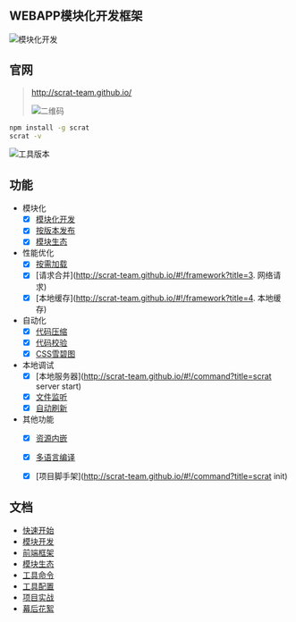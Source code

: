 ## WEBAPP模块化开发框架

![模块化开发](https://github.com/scrat-team/scrat-site/raw/master/views/img/cubes.png)

## 官网

> http://scrat-team.github.io/
>
> ![二维码](https://github.com/scrat-team/scrat-site/raw/master/views/img/qrcode.png)

```bash
npm install -g scrat
scrat -v
```

![工具版本](https://github.com/scrat-team/scrat-site/raw/master/components/pages/quick-start/version.gif)

## 功能

- 模块化
    - [x] [模块化开发](http://scrat-team.github.io/#!/modular)
    - [x] [按版本发布](http://scrat-team.github.io/#!/settings?title=version)
    - [x] [模块生态](http://scrat-team.github.io/#!/components)
- 性能优化
    - [x] [按需加载](http://scrat-team.github.io/#!/framework?title=scrat.js)
    - [x] [请求合并](http://scrat-team.github.io/#!/framework?title=3. 网络请求)
    - [x] [本地缓存](http://scrat-team.github.io/#!/framework?title=4. 本地缓存)
- 自动化
    - [x] [代码压缩](http://scrat-team.github.io/#!/settings?title=settings.optimizer.uglify-js)
    - [x] [代码校验](http://scrat-team.github.io/#!/settings?title=settings.lint.jshint)
    - [x] [CSS雪碧图](http://scrat-team.github.io/#!/settings?title=settings.spriter.csssprites)
- 本地调试
    - [x] [本地服务器](http://scrat-team.github.io/#!/command?title=scrat server start)
    - [x] [文件监听](http://scrat-team.github.io/#!/command?title=本地开发)
    - [x] [自动刷新](http://scrat-team.github.io/#!/command?title=本地开发)
- 其他功能
    - [x] [资源内嵌](http://scrat-team.github.io/#!/todo)
    - [x] [多语言编译](http://scrat-team.github.io/#!/settings?title=settings.parser.stylus)
    - [x] [项目脚手架](http://scrat-team.github.io/#!/command?title=scrat init)


## 文档

* [快速开始](http://scrat-team.github.io/#!/quick-start)
* [模块开发](http://scrat-team.github.io/modular)
* [前端框架](http://scrat-team.github.io/framework)
* [模块生态](http://scrat-team.github.io/components)
* [工具命令](http://scrat-team.github.io/command)
* [工具配置](http://scrat-team.github.io/settings)
* [项目实战](http://scrat-team.github.io/practice)
* [幕后花絮](https://github.com/fouber/blog/issues/2)

